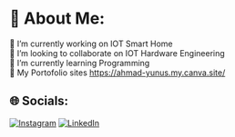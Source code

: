 # 💫 About Me:
🔭 I’m currently working on IOT Smart Home<br>👯 I’m looking to collaborate on IOT Hardware Engineering<br>🌱 I’m currently learning Programming<br> 🎯 My Portofolio sites https://ahmad-yunus.my.canva.site/ 


## 🌐 Socials:
[![Instagram](https://img.shields.io/badge/Instagram-%23E4405F.svg?logo=Instagram&logoColor=white)](https://instagram.com/ahmad_yunus_319) [![LinkedIn](https://img.shields.io/badge/LinkedIn-%230077B5.svg?logo=linkedin&logoColor=white)](https://linkedin.com/in/ahmad-yunus) 


<!-- Proudly created with GPRM ( https://gprm.itsvg.in ) -->
